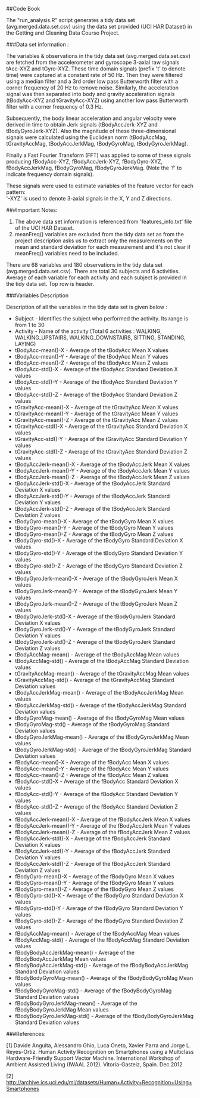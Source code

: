 ##Code Book

The "run_analysis.R" script generates a tidy data set (avg.merged.data.set.csv) using the data set provided (UCI HAR Dataset) in the Getting and Cleaning Data Course Project. 

###Data set information :

The variables & observations in the tidy data set (avg.merged.data.set.csv) are fetched from the accelerometer and gyroscope 3-axial raw signals tAcc-XYZ and tGyro-XYZ. These time domain signals (prefix 't' to denote time) were captured at a constant rate of 50 Hz. Then they were filtered using a median filter and a 3rd order low pass Butterworth filter with a corner frequency of 20 Hz to remove noise. Similarly, the acceleration signal was then separated into body and gravity acceleration signals (tBodyAcc-XYZ and tGravityAcc-XYZ) using another low pass Butterworth filter with a corner frequency of 0.3 Hz. 

Subsequently, the body linear acceleration and angular velocity were derived in time to obtain Jerk signals (tBodyAccJerk-XYZ and tBodyGyroJerk-XYZ). Also the magnitude of these three-dimensional signals were calculated using the Euclidean norm (tBodyAccMag, tGravityAccMag, tBodyAccJerkMag, tBodyGyroMag, tBodyGyroJerkMag). 

Finally a Fast Fourier Transform (FFT) was applied to some of these signals producing fBodyAcc-XYZ, fBodyAccJerk-XYZ, fBodyGyro-XYZ, fBodyAccJerkMag, fBodyGyroMag, fBodyGyroJerkMag. (Note the 'f' to indicate frequency domain signals). 

These signals were used to estimate variables of the feature vector for each pattern:  
'-XYZ' is used to denote 3-axial signals in the X, Y and Z directions.

###Important Notes: 
1. The above data set information is referenced from 'features_info.txt' file of the UCI HAR Dataset.
2. meanFreq() variables are excluded from the tidy data set as from the project description asks us to extract only the measurements on the mean and standard deviation for each measurement and it's not clear if meanFreq() variables need to be included. 

There are 68 variables and 180 observations in the tidy data set (avg.merged.data.set.csv). There are total 30 subjects and 6 activities. Average of each variable for each activity and each subject is provided in the tidy data set. Top row is header. 

###Variables Description

Description of all the variables in the tidy data set is given below :

* Subject  - Identifies the subject who performed the activity. Its range is from 1 to 30
* Activity - Name of the activity (Total 6 activities : WALKING, WALKING_UPSTAIRS, WALKING_DOWNSTAIRS, SITTING, STANDING, LAYING)
* tBodyAcc-mean()-X  -   Average of the tBodyAcc Mean X values
* tBodyAcc-mean()-Y  - Average of the tBodyAcc Mean Y values
* tBodyAcc-mean()-Z  - Average of the tBodyAcc Mean Z values
* tBodyAcc-std()-X  - Average of the tBodyAcc Standard Deviation X values
* tBodyAcc-std()-Y  - Average of the tBodyAcc Standard Deviation Y values
* tBodyAcc-std()-Z  - Average of the tBodyAcc Standard Deviation Z values
* tGravityAcc-mean()-X - Average of the tGravityAcc Mean X values
* tGravityAcc-mean()-Y - Average of the tGravityAcc Mean Y values 
* tGravityAcc-mean()-Z - Average of the tGravityAcc Mean Z values
* tGravityAcc-std()-X  - Average of the tGravityAcc Standard Deviation X values
* tGravityAcc-std()-Y  - Average of the tGravityAcc Standard Deviation Y values
* tGravityAcc-std()-Z  - Average of the tGravityAcc Standard Deviation Z values
* tBodyAccJerk-mean()-X  - Average of the tBodyAccJerk Mean X values
* tBodyAccJerk-mean()-Y  - Average of the tBodyAccJerk Mean Y values
* tBodyAccJerk-mean()-Z  - Average of the tBodyAccJerk Mean Z values
* tBodyAccJerk-std()-X  - Average of the tBodyAccJerk Standard Deviation X values
* tBodyAccJerk-std()-Y  - Average of the tBodyAccJerk Standard Deviation Y values
* tBodyAccJerk-std()-Z  - Average of the tBodyAccJerk Standard Deviation Z values
* tBodyGyro-mean()-X  - Average of the tBodyGyro Mean X values
* tBodyGyro-mean()-Y  - Average of the tBodyGyro Mean Y values
* tBodyGyro-mean()-Z  - Average of the tBodyGyro Mean Z values
* tBodyGyro-std()-X  - Average of the tBodyGyro Standard Deviation X values
* tBodyGyro-std()-Y  - Average of the tBodyGyro Standard Deviation Y values
* tBodyGyro-std()-Z  - Average of the tBodyGyro Standard Deviation Z values
* tBodyGyroJerk-mean()-X - Average of the tBodyGyroJerk Mean X values 
* tBodyGyroJerk-mean()-Y - Average of the tBodyGyroJerk Mean Y values
* tBodyGyroJerk-mean()-Z - Average of the tBodyGyroJerk Mean Z values
* tBodyGyroJerk-std()-X  - Average of the tBodyGyroJerk Standard Deviation X values
* tBodyGyroJerk-std()-Y  - Average of the tBodyGyroJerk Standard Deviation Y values
* tBodyGyroJerk-std()-Z  - Average of the tBodyGyroJerk Standard Deviation Z values
* tBodyAccMag-mean() - Average of the tBodyAccMag Mean values
* tBodyAccMag-std()  - Average of the tBodyAccMag Standard Deviation values
* tGravityAccMag-mean()  - Average of the tGravityAccMag Mean values
* tGravityAccMag-std()  - Average of the tGravityAccMag Standard Deviation values
* tBodyAccJerkMag-mean()  - Average of the tBodyAccJerkMag Mean values
* tBodyAccJerkMag-std()  - Average of the tBodyAccJerkMag Standard Deviation values
* tBodyGyroMag-mean()  - Average of  the tBodyGyroMag Mean values
* tBodyGyroMag-std()  - Average of the tBodyGyroMag Standard Deviation values
* tBodyGyroJerkMag-mean() - Average of the tBodyGyroJerkMag Mean values
* tBodyGyroJerkMag-std() - Average of the tBodyGyroJerkMag Standard Deviation values
* fBodyAcc-mean()-X - Average of the fBodyAcc Mean X values
* fBodyAcc-mean()-Y - Average of the fBodyAcc Mean Y values
* fBodyAcc-mean()-Z - Average of the fBodyAcc Mean Z values
* fBodyAcc-std()-X - Average of the fBodyAcc Standard Deviation X values
* fBodyAcc-std()-Y - Average of the fBodyAcc Standard Deviation Y values
* fBodyAcc-std()-Z - Average of the fBodyAcc Standard Deviation Z values
* fBodyAccJerk-mean()-X - Average of the fBodyAccJerk Mean X values
* fBodyAccJerk-mean()-Y - Average of the fBodyAccJerk Mean Y values
* fBodyAccJerk-mean()-Z - Average of the fBodyAccJerk Mean Z values
* fBodyAccJerk-std()-X - Average of the fBodyAccJerk Standard Deviation X values
* fBodyAccJerk-std()-Y - Average of the fBodyAccJerk Standard Deviation Y values
* fBodyAccJerk-std()-Z - Average of the fBodyAccJerk Standard Deviation Z values
* fBodyGyro-mean()-X - Average of the fBodyGyro Mean X values
* fBodyGyro-mean()-Y - Average of the fBodyGyro Mean Y values
* fBodyGyro-mean()-Z - Average of the fBodyGyro Mean Z values
* fBodyGyro-std()-X - Average of the fBodyGyro Standard Deviation X values
* fBodyGyro-std()-Y - Average of the fBodyGyro Standard Deviation Y values
* fBodyGyro-std()-Z - Average of the fBodyGyro Standard Deviation Z values
* fBodyAccMag-mean() - Average of the fBodyAccMag Mean values
* fBodyAccMag-std() - Average of the fBodyAccMag Standard Deviation values
* fBodyBodyAccJerkMag-mean() - Average of the fBodyBodyAccJerkMag Mean values
* fBodyBodyAccJerkMag-std() - Average of the fBodyBodyAccJerkMag Standard Deviation values
* fBodyBodyGyroMag-mean() - Average of the fBodyBodyGyroMag Mean values
* fBodyBodyGyroMag-std() - Average of the fBodyBodyGyroMag Standard Deviation values
* fBodyBodyGyroJerkMag-mean() - Average of the fBodyBodyGyroJerkMag Mean values
* fBodyBodyGyroJerkMag-std() - Average of the fBodyBodyGyroJerkMag Standard Deviation values



###References:
        
[1] Davide Anguita, Alessandro Ghio, Luca Oneto, Xavier Parra and Jorge L. Reyes-Ortiz. Human Activity Recognition on Smartphones using a Multiclass Hardware-Friendly Support Vector Machine. International Workshop of Ambient Assisted Living (IWAAL 2012). Vitoria-Gasteiz, Spain. Dec 2012

[2] http://archive.ics.uci.edu/ml/datasets/Human+Activity+Recognition+Using+Smartphones
